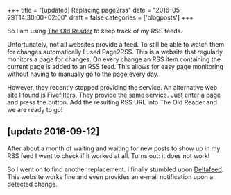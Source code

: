 +++
title = "[updated] Replacing page2rss"
date = "2016-05-29T14:30:00+02:00"
draft = false
categories = ['blogposts']
+++

So I am using [The Old Reader](http://www.theoldreader.com) to keep track of my RSS feeds.
<!--more-->
Unfortunately, not all websites provide a feed. To still be able to watch them for changes automatically I used Page2RSS. This is a website that regularly monitors a page for changes. On every change an RSS item containing the current page is added to an RSS feed. This allows for easy page monitoring without having to manually go to the page every day.

However, they recently stopped providing the service. An alternative web site I found is [Fivefilters](http://fivefilters.org/content-only/). They provide the same service. Just enter a page and press the button. Add the resulting RSS URL into The Old Reader and we are ready to go!

## [update 2016-09-12]
After about a month of waiting and waiting for new posts to show up in my RSS feed I went to check if it worked at all. Turns out: it does not work!

So I went on to find another replacement. I finally stumbled upon [Deltafeed](http://bitreading.com/deltafeed/). This website works fine and even provides an e-mail notification upon a detected change.
